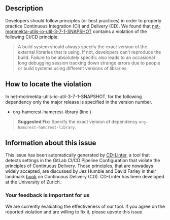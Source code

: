 
## Description
Developers should follow principles (or best practices) in order to properly practice Continuous Integration (CI) and Delivery (CD).
We found that [net-morimekta-utils-io-util-3-7-1-SNAPSHOT](https://gitlab.com/morimekta/io-util/blob/master/.gitlab-ci.yml) contains a violation of the following CI/CD principle:

> A build system should always specify the exact version of the external libraries that is using.
If not, developers can’t reproduce the build. Failure to be absolutely specific also leads to an occasional long debugging session tracking down strange errors due to people or build systems using different versions of libraries.

## How to locate the violation

In net-morimekta-utils-io-util-3-7-1-SNAPSHOT, for the following dependency only the major release is specified in the version number.

* org-hamcrest-hamcrest-library (line )

> **Suggested Fix:** Specify the exact version of dependency `org-hamcrest-hamcrest-library`.

## Information about this issue

This issue has been automatically generated by [CD-Linter](https://gitlab.com/Jancso/configuration-analytics), a tool that detects settings in the GitLab CI/CD Pipeline Configuration that violate the principles of Continuous Delivery. Those principles, that are nowadays widely accepted, are discussed by Jez Humble and David Farley in their landmark [book](https://www.oreilly.com/library/view/continuous-delivery-reliable/9780321670250/) on Continuous Delivery (CD). CD-Linter has been developed at the University of Zurich.

### Your feedback is important for us
We are currently evaluating the effectiveness of our tool. If you agree on the reported violation and are willing to fix it, please upvote this issue.
